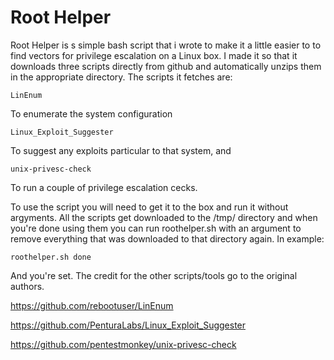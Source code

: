 # Root Helper
Root Helper is s simple bash script that i wrote to make it a little easier to to find vectors for privilege escalation on a Linux box. I made it so that it downloads three scripts directly from github and automatically unzips them in the appropriate directory. The scripts it fetches are:

```
LinEnum
```

To enumerate the system configuration

```
Linux_Exploit_Suggester
```

To suggest any exploits particular to that system, and

```
unix-privesc-check
```

To run a couple of privilege escalation cecks.

To use the script you will need to get it to the box and run it without argyments. All the scripts get downloaded to the /tmp/ directory and when you're done using them you can run roothelper.sh with an argument to remove everything that was downloaded to that directory again. In example:

```
roothelper.sh done
```

And you're set. The credit for the other scripts/tools go to the original authors.

https://github.com/rebootuser/LinEnum

https://github.com/PenturaLabs/Linux_Exploit_Suggester

https://github.com/pentestmonkey/unix-privesc-check
